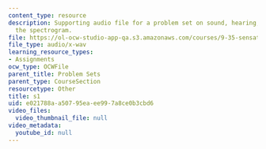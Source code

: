 ```yaml
---
content_type: resource
description: Supporting audio file for a problem set on sound, hearing, and building
  the spectrogram.
file: https://ol-ocw-studio-app-qa.s3.amazonaws.com/courses/9-35-sensation-and-perception-spring-2009/e021788aa50795eaee997a8ce0b3cbd6_s1.wav
file_type: audio/x-wav
learning_resource_types:
- Assignments
ocw_type: OCWFile
parent_title: Problem Sets
parent_type: CourseSection
resourcetype: Other
title: s1
uid: e021788a-a507-95ea-ee99-7a8ce0b3cbd6
video_files:
  video_thumbnail_file: null
video_metadata:
  youtube_id: null
---
```


